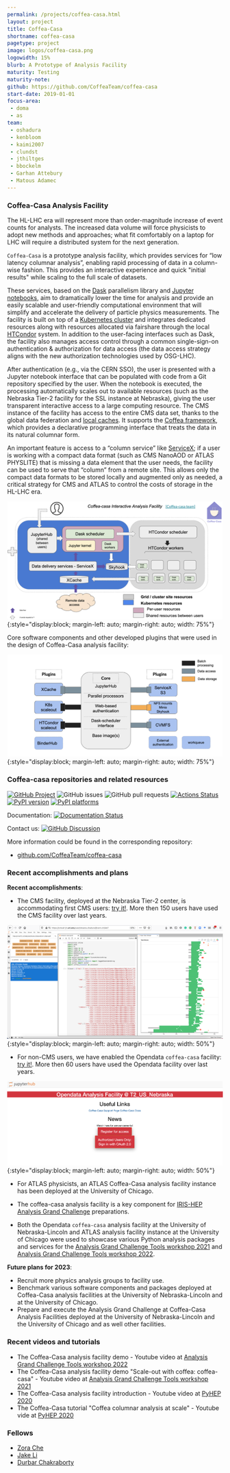 ```yaml
---
permalink: /projects/coffea-casa.html
layout: project
title: Coffea-Casa
shortname: coffea-casa
pagetype: project
image: logos/coffea-casa.png
logowidth: 15%
blurb: A Prototype of Analysis Facility
maturity: Testing
maturity-note:
github: https://github.com/CoffeaTeam/coffea-casa
start-date: 2019-01-01
focus-area:
 - doma
 - as
team:
 - oshadura
 - kenbloom
 - kaimi2007
 - clundst
 - jthiltges
 - bbockelm
 - Garhan Attebury
 - Matous Adamec
---
```




### Coffea-Casa Analysis Facility

The HL-LHC era will represent more than order-magnitude increase of event counts for analysts.  The increased data volume will force physicists to adopt new methods and approaches; what fit comfortably on a laptop for LHC will require a distributed system for the next generation.

`Coffea-Casa` is a prototype analysis facility, which provides services for “low latency columnar analysis”, enabling rapid processing of data in a column-wise fashion. This provides an interactive experience and quick "initial results" while scaling to the full scale of datasets.

These services, based on the [Dask](https://dask.org/) parallelism library and [Jupyter notebooks](https://jupyter.org/), aim to dramatically lower the time for analysis and provide an easily scalable and user-friendly computational environment that will simplify and accelerate the delivery of particle physics measurements. The facility is built on top of a
[Kubernetes cluster](/ssl.html) and integrates dedicated resources along with resources allocated via fairshare through the local [HTCondor](https://htcondor.org/) system. In addition to the user-facing interfaces such as Dask, the facility also manages access control through a common single-sign-on authentication & authorization for data access (the data access strategy aligns with the new authorization technologies used by OSG-LHC).

After authentication (e.g., via the CERN SSO), the user is presented with a Jupyter notebook interface that can be populated with code from a Git repository specified by the user.  When the notebook is executed, the processing automatically scales out to available resources (such as the Nebraska Tier-2 facility for the SSL instance at Nebraska), giving the user transparent interactive access to a large computing resource.  The CMS instance of the facility has access to the entire CMS data set, thanks to the global data federation and [local caches](/projects/caching.html).  It supports the [Coffea framework](https://coffeateam.github.io/coffea/), which provides a declarative programming interface that treats the data in its natural columnar form.

An important feature is access to a “column service” like [ServiceX](/servicex.html); if a user is working with a compact data format (such as CMS NanoAOD or ATLAS PHYSLITE) that is missing a data element that the user needs, the facility can be used to serve that “column” from a remote site.  This allows only the compact data formats to be stored locally and augmented only as needed, a critical strategy for CMS and ATLAS to control the costs of storage in the HL-LHC era.

![Generic design schema of Coffea-Casa analysis facility](/assets/images/coffea-casa-1.png){:style="display:block; margin-left: auto; margin-right: auto; width: 75%"}


Core software components and other developed plugins that were used in the design of Coffea-Casa analysis facility:

![Core components used in design of Coffea-Casa analysis facility](/assets/images/coffea-casa-2.png){:style="display:block; margin-left: auto; margin-right: auto; width: 75%"}



### Coffea-casa repositories and related resources

[![GitHub Project](https://img.shields.io/badge/GitHub--blue?style=social&logo=GitHub)](https://github.com/CoffeaTeam/coffea-casa/)
![GitHub issues](https://img.shields.io/github/issues/coffeateam/coffea-casa)
![GitHub pull requests](https://img.shields.io/github/issues-pr/coffeateam/coffea-casa)
[![Actions Status][actions-badge]][actions-link]
[![PyPI version][pypi-version]][pypi-link]
[![PyPI platforms][pypi-platforms]][pypi-link]

Documentation:
[![Documentation Status][rtd-badge]][rtd-link]

Contact us:
[![GitHub Discussion][github-discussions-badge]][github-discussions-link]

[actions-badge]:            https://github.com/CoffeaTeam/coffea-casa/workflows/CI/CD/badge.svg
[actions-link]:             https://github.com/CoffeaTeam/coffea-casa/actions
[github-discussions-badge]: https://img.shields.io/static/v1?label=Discussions&message=Ask&color=blue&logo=github
[github-discussions-link]:  https://github.com/CoffeaTeam/coffea-casa/discussions
[pypi-link]:                https://pypi.org/project/coffea-casa/
[pypi-platforms]:           https://img.shields.io/pypi/pyversions/coffea-casa
[pypi-version]:             https://badge.fury.io/py/coffea-casa.svg
[rtd-badge]:                https://readthedocs.org/projects/coffea-casa/badge/?version=latest
[rtd-link]:                 https://coffea-casa.readthedocs.io/en/latest/?badge=latest

More information could be found in the corresponding repository:
 * [github.com/CoffeaTeam/coffea-casa](https://github.com/CoffeaTeam/coffea-casa)



### Recent accomplishments and plans

**Recent accomplishments**:
- The CMS facility, deployed at the Nebraska Tier-2 center, is accommodating first CMS users: [try it!](https://coffea.casa/). More then 150 users have used the CMS facility over last years.

![CMS Coffea-Casa Jupyterlab interface with Dask Labextention powered cluster](/assets/images/coffea-casa-3.png){:style="display:block; margin-left: auto; margin-right: auto; width: 50%"}

- For non-CMS users, we have enabled the Opendata `coffea-casa` facility: [try it!](https://coffea-opendata.casa/). More then 60 users have used the Opendata facility over last years.

![Opendata Coffea-Casa login web-page enabling a user access to Jupyterlab interface with Dask Labextention powered cluster](/assets/images/coffea-casa-4.png){:style="display:block; margin-left: auto; margin-right: auto; width: 50%"}

- For ATLAS physicists, an ATLAS Coffea-Casa analysis facility instance has been deployed at the University of Chicago.

- The coffea-casa analysis facility is a key component for [IRIS-HEP Analysis Grand Challenge](https://iris-hep.org/projects/agc.html) preparations.

- Both the Opendata `coffea-casa` analysis facility at the University of Nebraska-Lincoln and ATLAS analysis facility instance at the University of Chicago were used to showcase various Python analysis packages and services for the [Analysis Grand Challenge Tools workshop 2021](https://indico.cern.ch/event/1076231/) and [Analysis Grand Challenge Tools workshop 2022](https://indico.cern.ch/event/1126109/).


**Future plans for 2023**:
- Recruit more physics analysis groups to facility use.
- Benchmark various software components and packages deployed at Coffea-Casa analysis facilities at the University of Nebraska-Lincoln and at the University of Chicago.
- Prepare and execute the Analysis Grand Challenge at Coffea-Casa Analysis Facilities deployed at the University of Nebraska-Lincoln and the University of Chicago and as well other facilities.


### Recent videos and tutorials
* The Coffea-Casa analysis facility demo - Youtube video at [Analysis Grand Challenge Tools workshop 2022](https://youtu.be/vkFn-apjmDA)
*  The Coffea-Casa analysis facility demo "Scale-out with coffea: coffea-casa" - Youtube video at [Analysis Grand Challenge Tools workshop 2021](https://youtu.be/7s30NNsAG7w)
* The Coffea-Casa analysis facility introduction - Youtube video at [PyHEP 2020](https://www.youtube.com/watch?v=CDIFd1gDbSc)
* The Coffea-Casa tutorial "Coffea columnar analysis at scale" -  Youtube vide at [PyHEP 2020](https://www.youtube.com/watch?v=oPl0t8J36-Q)


### Fellows

* [Zora Che](/pages/fellows/zche.html)
* [Jake Li](/pages/fellows/jakel2014.html)
* [Durbar Chakraborty](/pages/fellows/durbar2003.html)
